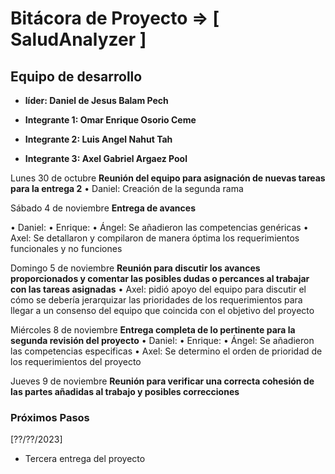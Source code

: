# Bitácora de Proyecto => [ SaludAnalyzer ]

## Equipo de desarrollo

- **líder: Daniel de Jesus Balam Pech**

- **Integrante 1: Omar Enrique Osorio Ceme**
- **Integrante 2: Luis Angel Nahut Tah**
- **Integrante 3: Axel Gabriel Argaez Pool**


Lunes 30 de octubre **Reunión del equipo para asignación de nuevas tareas para la entrega 2**
•	Daniel: Creación de la segunda rama

Sábado 4 de noviembre **Entrega de avances**

•	Daniel:
•	Enrique: 
•	Ángel: Se añadieron las competencias genéricas 
•	Axel: Se detallaron y compilaron de manera óptima los requerimientos funcionales y no funciones 

Domingo 5 de noviembre **Reunión para discutir los avances proporcionados y comentar las posibles dudas o percances al trabajar con las tareas asignadas**
•	Axel: pidió apoyo del equipo para discutir el cómo se debería jerarquizar las prioridades de los requerimientos para llegar a un consenso del equipo que coincida con el objetivo del proyecto

Miércoles 8 de noviembre **Entrega completa de lo pertinente para la segunda revisión del proyecto**
•	Daniel:
•	Enrique:
•	Ángel: Se añadieron las competencias especificas 
•	Axel: Se determino el orden de prioridad de los requerimientos del proyecto

Jueves 9 de noviembre **Reunión para verificar una correcta cohesión de las partes añadidas al trabajo y posibles correcciones**


### Próximos Pasos

[??/??/2023]
- Tercera entrega del proyecto
